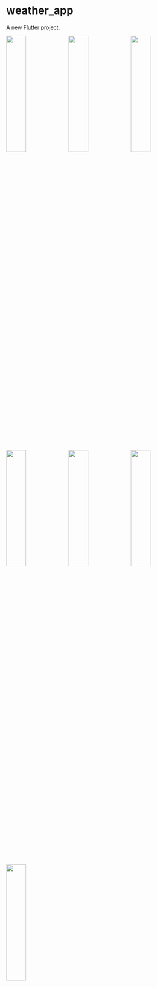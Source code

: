 # weather_app

A new Flutter project.


<p>
  <img src="https://github.com/user-attachments/assets/0f1e4420-2892-4057-9fa2-df289916be6f"height=28% width=32%>
    <img src="https://github.com/user-attachments/assets/337dd9b9-1996-4688-afde-d065d951f659"height=28% width=32%>
    <img src="https://github.com/user-attachments/assets/b2fa6857-a3c8-4b05-8ed9-0e9393ea3cad"height=28% width=32%>
     <img src="https://github.com/user-attachments/assets/a670f813-26df-4272-a987-eda623906dc6"height=28% width=32%>
    <img src="https://github.com/user-attachments/assets/e7a7080c-c82b-4088-bc1d-fea291ef2765"height=28% width=32%>
       <img src="https://github.com/user-attachments/assets/497ad013-7dd1-4be1-9eaa-b31a04127009"height=28% width=32%>
    <img src="https://github.com/user-attachments/assets/63a7dd24-fb53-45c8-9379-1e8f79559691"height=28% width=32%>
</p>
